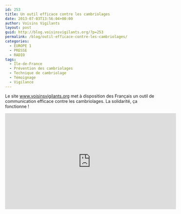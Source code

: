 ```yaml
---
id: 253
title: Un outil efficace contre les cambriolages
date: 2013-07-03T13:56:04+00:00
author: Voisins Vigilants
layout: post
guid: http://blog.voisinsvigilants.org/?p=253
permalink: /blog/outil-efficace-contre-les-cambriolages/
categories:
  - EUROPE 1
  - PRESSE
  - RADIO
tags:
  - Île-de-France
  - Prévention des cambriolages
  - Technique de cambriolage
  - Témoignage
  - Vigilance
---
```

Le site www.voisinsvigilants.org met à disposition des Français un outil de communication efficace contre les cambriolages. La solidarité, ça fonctionne !

<iframe width="560" height="315" src="https://www.youtube.com/embed/GtUAEWyZya4" frameborder="0" allow="accelerometer; autoplay; encrypted-media; gyroscope; picture-in-picture" allowfullscreen></iframe>
